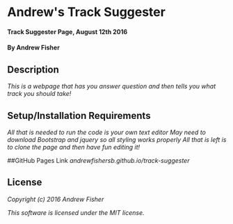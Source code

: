 # Andrew's Track Suggester

#### Track Suggester Page, August 12th 2016

#### By Andrew Fisher

## Description

_This is a webpage that has you answer question and then tells you what track you should take!_

## Setup/Installation Requirements

  _All that is needed to run the code is your own text editor_
  _May need to download Bootstrap  and jquery so all styling works properly_
  _All that is left is to clone the page and then have fun editing it!_

##GitHub Pages Link
_andrewfishersb.github.io/track-suggester_

## License

_Copyright (c) 2016 Andrew Fisher_

_This software is licensed under the MIT license._
